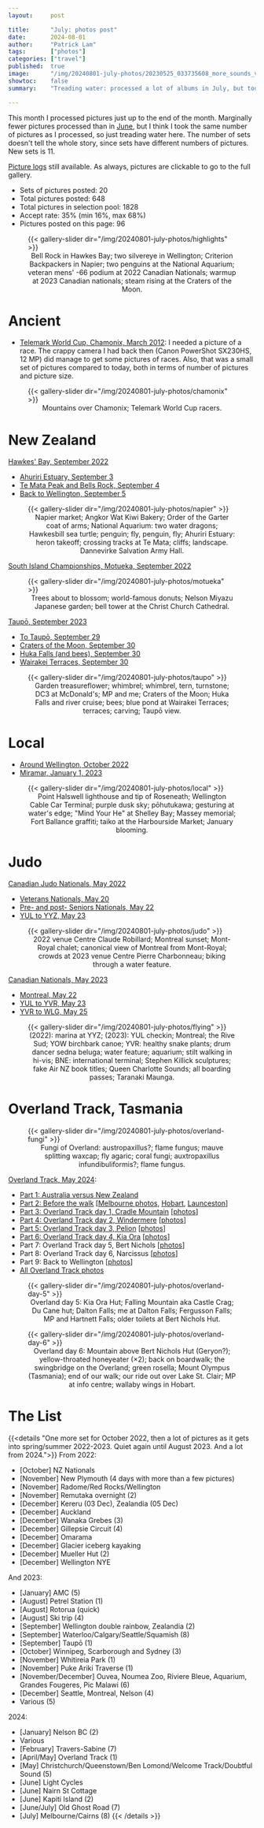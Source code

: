 ```yaml
---
layout:     post

title:      "July: photos post"
date:       2024-08-01
author:     "Patrick Lam"
tags:       ["photos"]
categories: ["travel"]
published:  true
image:      "/img/20240801-july-photos/20230525_033735608_more_sounds_v1.avif"
showtoc:    false
summary:    "Treading water: processed a lot of albums in July, but took about the same number of pictures (in 11 sets) as I processed."

---
```


<style>
.post-heading h1  { color: yellow; text-shadow: 2px 2px 2px grey; }
.meta { color: yellow; }
</style>

This month I processed pictures just up to the end of the month. Marginally fewer
pictures processed than in [June](/post/20240703-june-photos), but I think I took the same number of pictures as I
processed, so just treading water here. The number of sets doesn't tell the whole story,
since sets have different numbers of pictures. New sets is 11.

[Picture
logs](https://www.github.com/patricklam/picture-processing-logs) still
available. As always, pictures are clickable to go to the full gallery. 

* Sets of pictures posted: 20
* Total pictures posted: 648
* Total pictures in selection pool: 1828
* Accept rate: 35% (min 16%, max 68%)
* Pictures posted on this page: 96

<figure>
{{< gallery-slider dir="/img/20240801-july-photos/highlights" >}}
<figcaption style="text-align:center">Bell Rock in Hawkes Bay; two silvereye in Wellington; Criterion Backpackers in Napier; two penguins at the National Aquarium; veteran mens' -66 podium at 2022 Canadian Nationals; warmup at 2023 Canadian nationals; steam rising at the Craters of the Moon.</figcaption>
</figure>

# Ancient

* [Telemark World Cup, Chamonix, March 2012](https://gallery.patricklam.ca/index.php?/category/1918): I needed a picture of a race. The crappy camera I had back then (Canon PowerShot SX230HS, 12 MP) did manage to get some pictures of races. Also, that was a small set of pictures compared to today, both in terms of number of pictures and picture size.

<figure>
{{< gallery-slider dir="/img/20240801-july-photos/chamonix" >}}
<figcaption style="text-align:center">Mountains over Chamonix; Telemark World Cup racers.</figcaption>
</figure>


# New Zealand

[Hawkes' Bay, September 2022](https://gallery.patricklam.ca/index.php?/category/1904)
* [Ahuriri Estuary, September 3](https://gallery.patricklam.ca/index.php?/category/1909)
* [Te Mata Peak and Bells Rock, September 4](https://gallery.patricklam.ca/index.php?/category/1914)
* [Back to Wellington, September 5](https://gallery.patricklam.ca/index.php?/category/1913)

<figure>
{{< gallery-slider dir="/img/20240801-july-photos/napier" >}}
<figcaption style="text-align:center">Napier market; Angkor Wat Kiwi Bakery; Order of the Garter coat of arms; National Aquarium: two water dragons; Hawkesbill sea turtle; penguin; fly, penguin, fly; Ahuriri Estuary: heron takeoff; crossing tracks at Te Mata; cliffs; landscape. Dannevirke Salvation Army Hall.</figcaption>
</figure>

[South Island Championships, Motueka, September 2022](https://gallery.patricklam.ca/index.php?/category/1919)

<figure>
{{< gallery-slider dir="/img/20240801-july-photos/motueka" >}}
<figcaption style="text-align:center">Trees about to blossom; world-famous donuts; Nelson Miyazu Japanese garden; bell tower at the Christ Church Cathedral.</figcaption>
</figure>

[Taupō, September 2023](https://gallery.patricklam.ca/index.php?/category/1922)
* [To Taupō, September 29](https://gallery.patricklam.ca/index.php?/category/1923)
* [Craters of the Moon, September 30](https://gallery.patricklam.ca/index.php?/category/1926)
* [Huka Falls (and bees), September 30](https://gallery.patricklam.ca/index.php?/category/1927)
* [Wairakei Terraces, September 30](https://gallery.patricklam.ca/index.php?/category/1925)

<figure>
{{< gallery-slider dir="/img/20240801-july-photos/taupo" >}}
<figcaption style="text-align:center">Garden treasureflower; whimbrel; whimbrel, tern, turnstone; DC3 at McDonald's; MP and me; Craters of the Moon; Huka Falls and river cruise; bees; blue pond at Wairakei Terraces; terraces; carving; Taupō view.</figcaption>
</figure>

# Local
* [Around Wellington, October 2022](https://gallery.patricklam.ca/index.php?/category/1928)
* [Miramar, January 1, 2023](https://gallery.patricklam.ca/index.php?/category/1930)

<figure>
{{< gallery-slider dir="/img/20240801-july-photos/local" >}}
<figcaption style="text-align:center">Point Halswell lighthouse and tip of Roseneath; Wellington Cable Car Terminal; purple dusk sky; pōhutukawa; gesturing at water's edge; "Mind Your He" at Shelley Bay; Massey memorial; Fort Ballance graffiti; taiko at the Harbourside Market; January blooming.</figcaption>
</figure>

# Judo

[Canadian Judo Nationals, May 2022](https://gallery.patricklam.ca/index.php?/category/1896)
* [Veterans Nationals, May 20](https://gallery.patricklam.ca/index.php?/category/1912)
* [Pre- and post- Seniors Nationals, May 22](https://gallery.patricklam.ca/index.php?/category/1916)
* [YUL to YYZ, May 23](https://gallery.patricklam.ca/index.php?/category/1915)

<figure>
{{< gallery-slider dir="/img/20240801-july-photos/judo" >}}
<figcaption style="text-align:center">2022 venue Centre Claude Robillard; Montreal sunset; Mont-Royal chalet; canonical view of Montreal from Mont-Royal; crowds at 2023 venue Centre Pierre Charbonneau; biking through a water feature.</figcaption>
</figure>

[Canadian Nationals, May 2023](https://gallery.patricklam.ca/index.php?/category/1681)
* [Montreal, May 22](https://gallery.patricklam.ca/index.php?/category/1910)
* [YUL to YVR, May 23](https://gallery.patricklam.ca/index.php?/category/1920)
* [YVR to WLG, May 25](https://gallery.patricklam.ca/index.php?/category/1921)

<figure>
{{< gallery-slider dir="/img/20240801-july-photos/flying" >}}
<figcaption style="text-align:center">(2022): marina at YYZ; (2023): YUL checkin; Montreal; the Rive Sud; YOW birchbark canoe; YVR: healthy snake plants; drum dancer sedna beluga; water feature; aquarium; stilt walking in hi-vis; BNE: international terminal; Stephen Killick sculptures; fake Air NZ book titles; Queen Charlotte Sounds; all boarding passes; Taranaki Maunga.</figcaption>
</figure>

# Overland Track, Tasmania

<figure>
{{< gallery-slider dir="/img/20240801-july-photos/overland-fungi" >}}
<figcaption style="text-align:center">Fungi of Overland: austropaxillus?; flame fungus; mauve splitting waxcap; fly agaric; coral fungi; auxtropaxillus infundibuliformis?; flame fungus.</figcaption>
</figure>

[Overland Track, May 2024](https://gallery.patricklam.ca/index.php?/category/1874):
* [Part 1: Australia versus New Zealand](/post/20240511-overland-track-australia-vs-new-zealand)
* [Part 2: Before the walk](/post/20240616-overland-track-before-the-walk) [[Melbourne photos](https://gallery.patricklam.ca/index.php?/category/1881), [Hobart](https://gallery.patricklam.ca/index.php?/category/1891), [Launceston](https://gallery.patricklam.ca/index.php?/category/1880)]
* [Part 3: Overland Track day 1, Cradle Mountain](/post/20240617-overland-track-cradle-mountain) [[photos](https://gallery.patricklam.ca/index.php?/category/1884)]
* [Part 4: Overland Track day 2, Windermere](/post/20240624-overland-track-windermere) [[photos](https://gallery.patricklam.ca/index.php?/category/1879)]
* [Part 5: Overland Track day 3, Pelion](/post/20240718-overland-track-pelion) [[photos](https://gallery.patricklam.ca/index.php?/category/1875)]
* [Part 6: Overland Track day 4, Kia Ora](/post/20240728-overland-track-kia-ora) [[photos](https://gallery.patricklam.ca/index.php?/category/1906)]
* Part 7: Overland Track day 5, Bert Nichols [[photos](https://gallery.patricklam.ca/index.php?/category/1917)]
* Part 8: Overland Track day 6, Narcissus [[photos](https://gallery.patricklam.ca/index.php?/category/1924)]
* Part 9: Back to Wellington [[photos](https://gallery.patricklam.ca/index.php?/category/1931)]
* [All Overland Track photos](https://gallery.patricklam.ca/index.php?/category/1874)

<figure>
{{< gallery-slider dir="/img/20240801-july-photos/overland-day-5" >}}
<figcaption style="text-align:center">Overland day 5: Kia Ora Hut; Falling Mountain aka Castle Crag; Du Cane hut; Dalton Falls; me at Dalton Falls; Fergusson Falls; MP and Hartnett Falls; older toilets at Bert Nichols Hut.</figcaption>
</figure>

<figure>
{{< gallery-slider dir="/img/20240801-july-photos/overland-day-6" >}}
<figcaption style="text-align:center">Overland day 6: Mountain above Bert Nichols Hut (Geryon?); yellow-throated honeyeater (×2); back on boardwalk; the swingbridge on the Overland; green rosella; Mount Olympus (Tasmania); end of our walk; our ride out over Lake St. Clair; MP at info centre; wallaby wings in Hobart.</figcaption>
</figure>

# The List

{{<details "One more set for October 2022, then a lot of pictures as it gets into spring/summer 2022-2023. Quiet again until August 2023. And a lot from 2024.">}}
From 2022:
* [October] NZ Nationals
* [November] New Plymouth (4 days with more than a few pictures)
* [November] Radome/Red Rocks/Wellington
* [November] Remutaka overnight (2)
* [December] Kereru (03 Dec), Zealandia (05 Dec)
* [December] Auckland
* [December] Wanaka Grebes (3)
* [December] Gillepsie Circuit (4)
* [December] Omarama
* [December] Glacier iceberg kayaking
* [December] Mueller Hut (2)
* [December] Wellington NYE

And 2023:
* [January] AMC (5)
* [August] Petrel Station (1)
* [August] Rotorua (quick)
* [August] Ski trip (4)
* [September] Wellington double rainbow, Zealandia (2)
* [September] Waterloo/Calgary/Seattle/Squamish (8)
* [September] Taupō (1)
* [October] Winnipeg, Scarborough and Sydney (3)
* [November] Whitireia Park (1)
* [November] Puke Ariki Traverse (1)
* [November/December] Ouvea, Noumea Zoo, Riviere Bleue, Aquarium, Grandes Fougeres, Pic Malawi (6)
* [December] Seattle, Montreal, Nelson (4)
* Various (5)

2024:
* [January] Nelson BC (2)
* Various
* [February] Travers-Sabine (7)
* [April/May] Overland Track (1)
* [May] Christchurch/Queenstown/Ben Lomond/Welcome Track/Doubtful Sound (5)
* [June] Light Cycles
* [June] Nairn St Cottage
* [June] Kapiti Island (2)
* [June/July] Old Ghost Road (7)
* [July] Melbourne/Cairns (8)
{{< /details >}}
